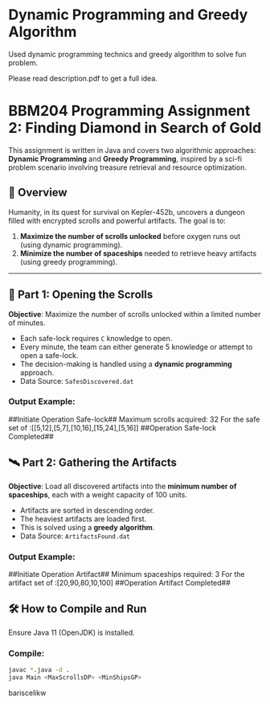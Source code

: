 # Dynamic Programming and Greedy Algorithm

 Used dynamic programming technics and greedy algorithm to solve fun problem.
 
 Please read description.pdf to get a full idea.

 # BBM204 Programming Assignment 2: Finding Diamond in Search of Gold

This assignment is written in Java and covers two algorithmic approaches: **Dynamic Programming** and **Greedy Programming**, inspired by a sci-fi problem scenario involving treasure retrieval and resource optimization.

## 🚀 Overview

Humanity, in its quest for survival on Kepler-452b, uncovers a dungeon filled with encrypted scrolls and powerful artifacts. The goal is to:
1. **Maximize the number of scrolls unlocked** before oxygen runs out (using dynamic programming).
2. **Minimize the number of spaceships** needed to retrieve heavy artifacts (using greedy programming).

---

## 🧠 Part 1: Opening the Scrolls

**Objective**: Maximize the number of scrolls unlocked within a limited number of minutes.

- Each safe-lock requires `C` knowledge to open.
- Every minute, the team can either generate 5 knowledge or attempt to open a safe-lock.
- The decision-making is handled using a **dynamic programming** approach.
- Data Source: `SafesDiscovered.dat`

### Output Example:
##Initiate Operation Safe-lock##
Maximum scrolls acquired: 32
For the safe set of :[[5,12],[5,7],[10,16],[15,24],[5,16]]
##Operation Safe-lock Completed##


## 🛰️ Part 2: Gathering the Artifacts

**Objective**: Load all discovered artifacts into the **minimum number of spaceships**, each with a weight capacity of 100 units.

- Artifacts are sorted in descending order.
- The heaviest artifacts are loaded first.
- This is solved using a **greedy algorithm**.
- Data Source: `ArtifactsFound.dat`

### Output Example:

##Initiate Operation Artifact##
Minimum spaceships required: 3
For the artifact set of :[20,90,80,10,100]
##Operation Artifact Completed##


## 🛠️ How to Compile and Run

Ensure Java 11 (OpenJDK) is installed.

### Compile:
```bash
javac *.java -d .
java Main <MaxScrollsDP> <MinShipsGP>
```

bariscelikw
 

